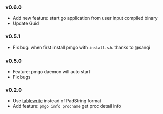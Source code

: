 ### v0.6.0
- Add new feature: start go application from user input compiled binary
- Update Guid

### v0.5.1
- Fix bug: when first install pmgo with `install.sh`. thanks to @sanqi

### v0.5.0

- Feature: pmgo daemon will auto start
- Fix bugs

### v0.2.0

- Use [tablewrite](github.com/olekukonko/tablewriter) instead of PadString format
- Add feature: `pmgo info procname` get proc detail info
